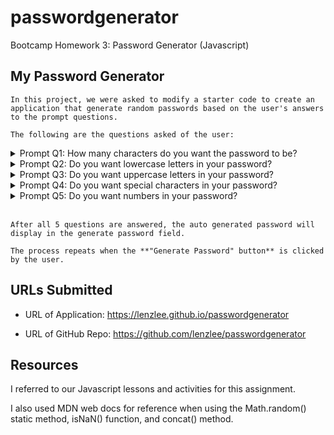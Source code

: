 # passwordgenerator
Bootcamp Homework 3: Password Generator (Javascript)

## My Password Generator

    In this project, we were asked to modify a starter code to create an application that generate random passwords based on the user's answers to the prompt questions. 

    The following are the questions asked of the user:

<details>
<summary>Prompt Q1: How many characters do you want the password to be?</summary>
<p>In this question, I've set the minimum characters to 8. If user input is less than 8, an error message will pop up.<br>
Error Message: "Character length has to be a number, 8 - 128 digits. Please try again."<br>
If user input is >= 8, the user will get prompted with question 2.<br></p>
</details>
  
<details>
<summary>Prompt Q2: Do you want lowercase letters in your password?</summary>
<p>The user can click "Cancel" or "OK." Cancel will not include lowercase letters in the password. OK will include lowercase letters in the password.</p>
</details>

<details>
<summary>Prompt Q3: Do you want uppercase letters in your password?</summary>
<p>The user can click "Cancel" or "OK." Cancel will not include uppercase letters in the password. OK will include uppercase letters in the password.</p>
</details>

<details>
<summary>Prompt Q4: Do you want special characters in your password?</summary>
<p>The user can click "Cancel" or "OK." Cancel will not include special characters in the password. OK will include special characters in the password.</p>
</details>

<details>
<summary>Prompt Q5: Do you want numbers in your password?</summary>
<p>The user can click "Cancel" or "OK." Cancel will not include numbers (0-9) in the password. OK will include numbers (0-9) in the password.<br></p>
</details>

<br>

    After all 5 questions are answered, the auto generated password will display in the generate password field.

    The process repeats when the **"Generate Password" button** is clicked by the user.

## URLs Submitted

* URL of Application: https://lenzlee.github.io/passwordgenerator

* URL of GitHub Repo: https://github.com/lenzlee/passwordgenerator

## Resources

I referred to our Javascript lessons and activities for this assignment. 

I also used MDN web docs for reference when using the Math.random() static method, isNaN() function, and concat() method. 

